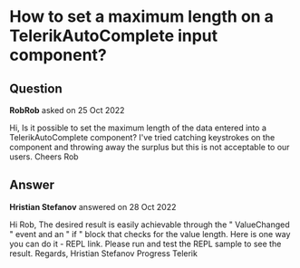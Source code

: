# How to set a maximum length on a TelerikAutoComplete input component?

## Question

**RobRob** asked on 25 Oct 2022

Hi, Is it possible to set the maximum length of the data entered into a TelerikAutoComplete component? I've tried catching keystrokes on the component and throwing away the surplus but this is not acceptable to our users. Cheers Rob

## Answer

**Hristian Stefanov** answered on 28 Oct 2022

Hi Rob, The desired result is easily achievable through the " ValueChanged " event and an " if " block that checks for the value length. Here is one way you can do it - REPL link. Please run and test the REPL sample to see the result. Regards, Hristian Stefanov Progress Telerik

